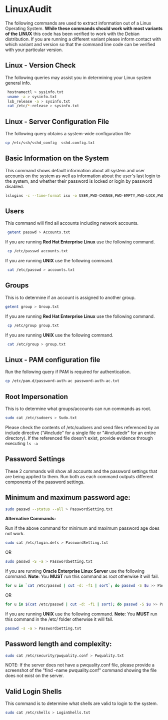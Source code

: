 # LinuxAudit

The following commands are used to extract information out of a Linux Operating System.  **While these commands should work with most variants of the LINUX** this code has been verified to work with the Debian distribution.  If you are running a different variant please inform contact with which variant and version so that the command line code can be verified with your particular version.

## **Linux - Version Check**
The following queries may assist you in determining your Linux system general info.

``` Bash
 hostnamectl > sysinfo.txt
 uname -a > sysinfo.txt
 lsb_release -a > sysinfo.txt
 cat /etc/*-release > sysinfo.txt
```

## **Linux - Server Configuration File**
The following query obtains a system-wide configuration file
``` Bash
cp /etc/ssh/sshd_config  sshd.config.txt
```
## Basic Information on the System

This command shows default information about all system and user accounts on the system as well as information about the user's last login to the system, and whether their password is locked or login by password disabled.
``` Bash
lslogins -c --time-format iso -o USER,PWD-CHANGE,PWD-EMPTY,PWD-LOCK,PWD-DENY,PWD-MIN,PWD-MAX,PWD-WARN,PWD-EXPIR,SHELL >> LoginSetting.txt
```

## Users

This command will find all accounts including network accounts.

``` Bash
 getent passwd > Accounts.txt
```

If you are running **Red Hat Enterprise Linux** use the following command.

``` Bash
 cp /etc/passwd accounts.txt
```

If you are running **UNIX** use the following command.

``` Bash
 cat /etc/passwd > accounts.txt
```

## Groups

This is to determine if an account is assigned to another group.

``` Bash
getent group > Group.txt
```

If you are running **Red Hat Enterprise Linux** use the following command.

``` Bash
 cp /etc/group group.txt
```

If you are running **UNIX** use the following command.

``` Bash
 cat /etc/group > group.txt
```

## **Linux - PAM configuration file**
Run the following query if PAM is required for authentication.

``` Bash
cp /etc/pam.d/password-auth-ac password-auth-ac.txt
```

## Root Impersonation

This is to determine what groups/accounts can run commands as root.

``` Bash
sudo cat /etc/sudoers > Sudo.txt
```

Please check the contents of /etc/sudoers and send files referenced by an include directive ("#include" for a single file or "#includedir" for an entire directory). If the referenced file doesn't exist, provide evidence through executing `ls -a`

## **Password Settings**

These 2 commands will show all accounts and the password settings that are being applied to them. Run both as each command outputs different components of the password settings.

## Minimum and maximum password age:

``` Bash
sudo passwd --status --all > PasswordSetting.txt
```

**Alternative Commands:**

Run if the above command for minimum and maximum password age does not work.

``` Bash
sudo cat /etc/login.defs > PasswordSetting.txt
```
OR
``` Bash
sudo passwd -S -a > PasswordSetting.txt
```

If you are running **Oracle Enterprise Linux Server** use the following command. **Note**: You **MUST** run this command as root otherwise it will fail.

``` Bash
for u in `cat /etc/passwd | cut -d: -f1 | sort`; do passwd -S $u >> PasswordSetting.txt; done
```
OR
``` Bash
for u in $(cat /etc/passwd | cut -d: -f1 | sort); do passwd -S $u >> PasswordSetting.txt; done
```

If you are running **UNIX** use the following command. **Note**: You **MUST** run this command in the /etc/ folder otherwise it will fail.

``` Bash
passwd -s -a > PasswordSetting.txt
```

## Password length and complexity:

``` Bash
sudo cat /etc/security/pwquality.conf > Pwquality.txt
```
NOTE: If the server does not have a pwquality.conf file, please provide a screenshot of the "find -name pwquality.conf" command showing the file does not exist on the server.

## Valid Login Shells

This command is to determine what shells are valid to login to the system.

``` Bash
sudo cat /etc/shells > LoginShells.txt
```
